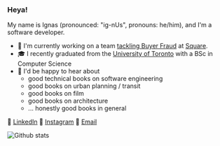 ### Heya!

My name is Ignas (pronounced: "ig-nUs", pronouns: he/him), and I'm a software developer.

- 💼 I'm currently working on a team [tackling Buyer Fraud](https://squareup.com/us/en/payments/risk-manager) at [Square](https://squareup.com/us/en).
- 🎓 I recently graduated from the [University of Toronto](https://www.utoronto.ca/) with a BSc in Computer Science
- 👀 I'd be happy to hear about
  - good technical books on software engineering
  - good books on urban planning / transit 
  - good books on film
  - good books on architecture
  - ... honestly good books in general

🔗 [LinkedIn](https://www.linkedin.com/in/ignas-panero-armoska/)
🔗 [Instagram](https://www.instagram.com/ignor.nt/)
🔗 [Email](mailto:ignasgithub.bvmv1@simplelogin.com)

![Github stats](https://github-readme-stats.vercel.app/api?username=ignaspa)
